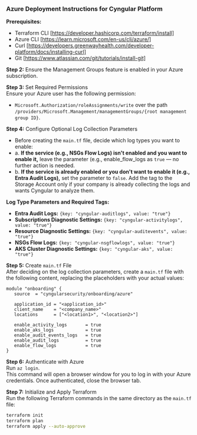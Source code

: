 ### Azure Deployment Instructions for Cyngular Platform

**Prerequisites:**

- Terraform CLI [https://developer.hashicorp.com/terraform/install]
- Azure CLI [https://learn.microsoft.com/en-us/cli/azure/]
- Curl [https://developers.greenwayhealth.com/developer-platform/docs/installing-curl]
- Git [https://www.atlassian.com/git/tutorials/install-git]

**Step 2:** Ensure the Management Groups feature is enabled in your Azure subscription.

**Step 3:** Set Required Permissions  
   Ensure your Azure user has the following permission:

- `Microsoft.Authorization/roleAssignments/write` over the path `/providers/Microsoft.Management/managementGroups/{root management group ID}`.

**Step 4:** Configure Optional Log Collection Parameters  

- Before creating the `main.tf` file, decide which log types you want to enable:
- a. **If the service (e.g., NSGs Flow Logs) isn't enabled and you want to enable it,** leave the parameter (e.g., enable_flow_logs as `true` — no further action is needed.
- b. **If the service is already enabled or you don't want to enable it (e.g., Entra Audit Logs),** set the parameter to `false`. Add the tag to the Storage Account only if your company is already collecting the logs and wants Cyngular to analyze them.

**Log Type Parameters and Required Tags:**

- **Entra Audit Logs:** `{key: "cyngular-auditlogs", value: "true"}`
- **Subscriptions Diagnostic Settings:** `{key: "cyngular-activitylogs", value: "true"}`
- **Resource Diagnostic Settings:** `{key: "cyngular-auditevents", value: "true"}`
- **NSGs Flow Logs:** `{key: "cyngular-nsgflowlogs", value: "true"}`
- **AKS Cluster Diagnostic Settings:** `{key: "cyngular-aks", value: "true"}`

**Step 5:** Create `main.tf` File  
   After deciding on the log collection parameters, create a `main.tf` file with the following content, replacing the placeholders with your actual values:

   ```hcl
   module "onboarding" {
      source  = "cyngularsecurity/onboarding/azure"
      
      application_id = "<application_id>"
      client_name    = "<company_name>"
      locations      = ["<location1>", "<location2>"]

      enable_activity_logs       = true
      enable_aks_logs            = true
      enable_audit_events_logs   = true
      enable_audit_logs          = true
      enable_flow_logs           = true
   }
   ```

**Step 6:** Authenticate with Azure  
   Run `az login`.  
   This command will open a browser window for you to log in with your Azure credentials. Once authenticated, close the browser tab.

**Step 7:** Initialize and Apply Terraform  
   Run the following Terraform commands in the same directory as the `main.tf` file:
  
  ```bash
  terraform init
  terraform plan
  terraform apply --auto-approve
  ```

<!-- # to redeploy the function with upto date zip code:

```bash
terraform taint "module.cyngular_function.azurerm_linux_function_app.function_service"
terraform apply --auto-approve
``` -->

<!-- https://registry.terraform.io/modules/cyngularsecurity/onboarding/azure/latest -->

<!-- https://learn.microsoft.com/en-us/azure/azure-portal/azure-portal-safelist-urls?tabs=public-cloud -->